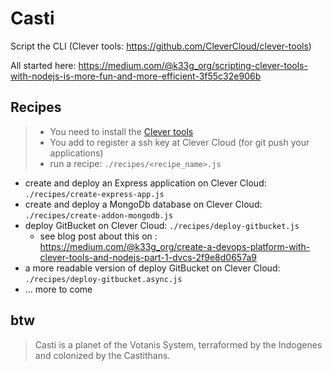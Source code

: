 # Casti
Script the CLI (Clever tools: https://github.com/CleverCloud/clever-tools)

All started here: https://medium.com/@k33g_org/scripting-clever-tools-with-nodejs-is-more-fun-and-more-efficient-3f55c32e906b

## Recipes

> - You need to install the [Clever tools](https://github.com/CleverCloud/clever-tools)
> - You add to register a ssh key at Clever Cloud (for git push your applications)
> - run a recipe: `./recipes/<recipe_name>.js`


- create and deploy an Express application on Clever Cloud: `./recipes/create-express-app.js`
- create and deploy a MongoDb database on Clever Cloud: `./recipes/create-addon-mongodb.js`
- deploy GitBucket on Clever Cloud: `./recipes/deploy-gitbucket.js`
  - see blog post about this on : https://medium.com/@k33g_org/create-a-devops-platform-with-clever-tools-and-nodejs-part-1-dvcs-2f9e8d0657a9
- a more readable version of deploy GitBucket on Clever Cloud: `./recipes/deploy-gitbucket.async.js`
- ... more to come

## btw

> Casti is a planet of the Votanis System, terraformed by the Indogenes and colonized by the Castithans.
